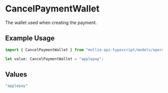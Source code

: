 # CancelPaymentWallet

The wallet used when creating the payment.

## Example Usage

```typescript
import { CancelPaymentWallet } from "mollie-api-typescript/models/operations";

let value: CancelPaymentWallet = "applepay";
```

## Values

```typescript
"applepay"
```